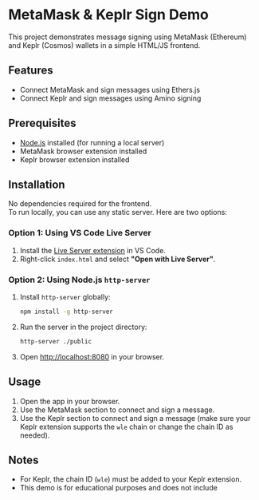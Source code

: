 # MetaMask & Keplr Sign Demo

This project demonstrates message signing using MetaMask (Ethereum) and Keplr (Cosmos) wallets in a simple HTML/JS frontend.

## Features

- Connect MetaMask and sign messages using Ethers.js
- Connect Keplr and sign messages using Amino signing

## Prerequisites

- [Node.js](https://nodejs.org/) installed (for running a local server)
- MetaMask browser extension installed
- Keplr browser extension installed

## Installation

No dependencies required for the frontend.  
To run locally, you can use any static server. Here are two options:

### Option 1: Using VS Code Live Server

1. Install the [Live Server extension](https://marketplace.visualstudio.com/items?itemName=ritwickdey.LiveServer) in VS Code.
2. Right-click `index.html` and select **"Open with Live Server"**.

### Option 2: Using Node.js `http-server`

1. Install `http-server` globally:
    ```bash
    npm install -g http-server
    ```
2. Run the server in the project directory:
    ```bash
    http-server ./public
    ```
3. Open [http://localhost:8080](http://localhost:8080) in your browser.

## Usage

1. Open the app in your browser.
2. Use the MetaMask section to connect and sign a message.
3. Use the Keplr section to connect and sign a message (make sure your Keplr extension supports the `wle` chain or change the chain ID as needed).

## Notes

- For Keplr, the chain ID (`wle`) must be added to your Keplr extension.  
- This demo is for educational purposes and does not include